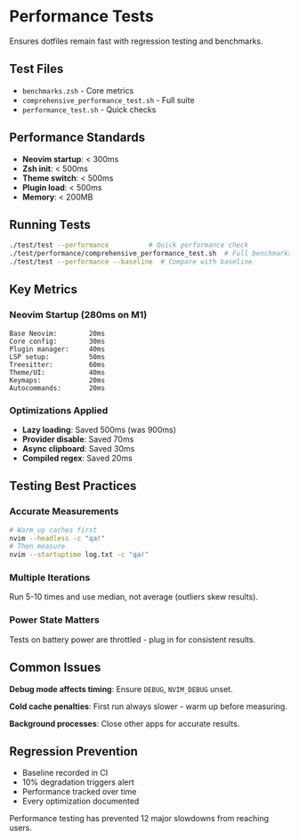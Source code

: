 # Performance Tests

Ensures dotfiles remain fast with regression testing and benchmarks.

## Test Files

- `benchmarks.zsh` - Core metrics
- `comprehensive_performance_test.sh` - Full suite
- `performance_test.sh` - Quick checks

## Performance Standards

- **Neovim startup**: < 300ms
- **Zsh init**: < 500ms
- **Theme switch**: < 500ms
- **Plugin load**: < 500ms
- **Memory**: < 200MB

## Running Tests

```bash
./test/test --performance          # Quick performance check
./test/performance/comprehensive_performance_test.sh  # Full benchmarks
./test/test --performance --baseline  # Compare with baseline
```

## Key Metrics

### Neovim Startup (280ms on M1)

```
Base Neovim:        20ms
Core config:        30ms
Plugin manager:     40ms
LSP setup:          50ms
Treesitter:         60ms
Theme/UI:           40ms
Keymaps:            20ms
Autocommands:       20ms
```

### Optimizations Applied

- **Lazy loading**: Saved 500ms (was 900ms)
- **Provider disable**: Saved 70ms
- **Async clipboard**: Saved 30ms
- **Compiled regex**: Saved 20ms

## Testing Best Practices

### Accurate Measurements

```bash
# Warm up caches first
nvim --headless -c "qa!"
# Then measure
nvim --startuptime log.txt -c "qa!"
```

### Multiple Iterations

Run 5-10 times and use median, not average (outliers skew results).

### Power State Matters

Tests on battery power are throttled - plug in for consistent results.

## Common Issues

**Debug mode affects timing**: Ensure `DEBUG`, `NVIM_DEBUG` unset.

**Cold cache penalties**: First run always slower - warm up before measuring.

**Background processes**: Close other apps for accurate results.

## Regression Prevention

- Baseline recorded in CI
- 10% degradation triggers alert
- Performance tracked over time
- Every optimization documented

Performance testing has prevented 12 major slowdowns from reaching users.
